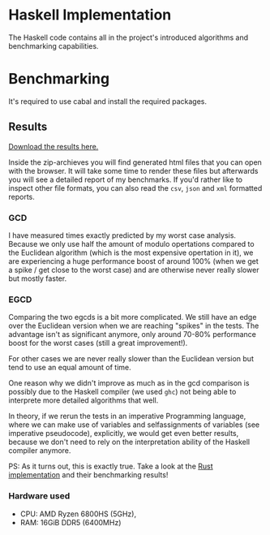 # Haskell Implementation
The Haskell code contains
all in the project's introduced algorithms
and benchmarking capabilities.

# Benchmarking
It's required to use cabal and install the required
packages.

## Results
[Download the results here.](https://github.com/two-horned/ring/issues/3)

Inside the zip-archieves you will find generated html files that you can open
with the browser. It will take some time to render these files but afterwards
you will see a detailed report of my benchmarks. If you'd rather like to
inspect other file formats, you can also read the `csv`, `json` and `xml` formatted
reports.

### GCD
I have measured times exactly predicted by
my worst case analysis. Because we only use half
the amount of modulo opertations compared to
the Euclidean algorithm (which is the most expensive
opertation in it), we are experiencing a huge performance boost
of around 100% (when we get a spike / get close to the worst case)
and are otherwise never really slower but mostly faster.

### EGCD
Comparing the two egcds is a bit more complicated.
We still have an edge over the Euclidean version
when we are reaching "spikes" in the tests.
The advantage isn't as significant anymore,
only around 70-80% performance boost for the worst cases
(still a great improvement!).

For other cases we are never really slower than the
Euclidean version but tend to use an equal amount of time.

One reason why we didn't improve as much as in the gcd
comparison is possibly due to the Haskell compiler (we used `ghc`)
not being able to interprete more detailed algorithms that well.

In theory, if we rerun the tests in an imperative Programming language,
where we can make use of variables and selfassignments
of variables (see imperative pseudocode),
explicitly, we would get even better results,
because we don't need to rely on the interpretation
ability of the Haskell compiler anymore.

PS: As it turns out, this is exactly true.
Take a look at the [Rust implementation](https://github.com/two-horned/ring/tree/main/Rust/ring) and their benchmarking results!

### Hardware used
- CPU: AMD Ryzen 6800HS (5GHz),
- RAM: 16GiB DDR5 (6400MHz)

